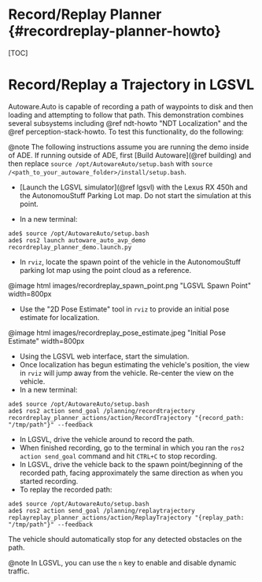 Record/Replay Planner {#recordreplay-planner-howto}
=====================

[TOC]

# Record/Replay a Trajectory in LGSVL

Autoware.Auto is capable of recording a path of waypoints to disk and then loading and attempting to follow that path.
This demonstration combines several subsystems including @ref ndt-howto "NDT Localization" and the @ref perception-stack-howto.
To test this functionality, do the following:

@note The following instructions assume you are running the demo inside of ADE.
If running outside of ADE, first [Build Autoware](@ref building) and then replace `source /opt/AutowareAuto/setup.bash` with `source /<path_to_your_autoware_folder>/install/setup.bash`.

- [Launch the LGSVL simulator](@ref lgsvl) with the Lexus RX 450h and the AutonomouStuff Parking Lot map. Do not start the simulation at this point.

- In a new terminal:
```{bash}
ade$ source /opt/AutowareAuto/setup.bash
ade$ ros2 launch autoware_auto_avp_demo recordreplay_planner_demo.launch.py
```

- In `rviz`, locate the spawn point of the vehicle in the AutonomouStuff parking lot map using the point cloud as a reference.

@image html images/recordreplay_spawn_point.png "LGSVL Spawn Point" width=800px

- Use the "2D Pose Estimate" tool in `rviz` to provide an initial pose estimate for localization.

@image html images/recordreplay_pose_estimate.jpeg "Initial Pose Estimate" width=800px

- Using the LGSVL web interface, start the simulation.
- Once localization has begun estimating the vehicle's position, the view in `rviz` will jump away from the vehicle. Re-center the view on the vehicle.
- In a new terminal:
```{bash}
ade$ source /opt/AutowareAuto/setup.bash
ade$ ros2 action send_goal /planning/recordtrajectory recordreplay_planner_actions/action/RecordTrajectory "{record_path: "/tmp/path"}" --feedback
```
- In LGSVL, drive the vehicle around to record the path.
- When finished recording, go to the terminal in which you ran the `ros2 action send_goal` command and hit `CTRL+C` to stop recording.
- In LGSVL, drive the vehicle back to the spawn point/beginning of the recorded path, facing approximately the same direction as when you started recording.
- To replay the recorded path:
```{bash}
ade$ source /opt/AutowareAuto/setup.bash
ade$ ros2 action send_goal /planning/replaytrajectory replayreplay_planner_actions/action/ReplayTrajectory "{replay_path: "/tmp/path"}" --feedback
```

The vehicle should automatically stop for any detected obstacles on the path.

@note In LGSVL, you can use the `n` key to enable and disable dynamic traffic.
